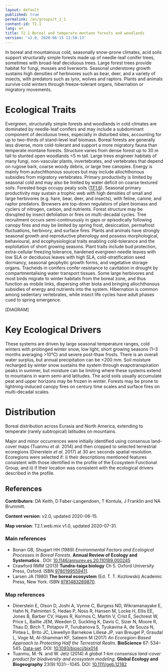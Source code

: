 ```yaml
---
layout: default
published: true
permalink: /en/groups/t_2_1
content-id: T2.1
lang: en
title: T2.1 Boreal and temperate montane forests and woodlands
version: 'v2.0, 2020-06-15 11:58:13'
---
```


In boreal and mountainous cold, seasonally snow-prone climates, acid soils support structurally simple forests made up of needle-leaf conifer trees, sometimes with broad-leaf deciduous trees. Large forest trees provide habitat for fungi, mosses and liverworts. Seasonal understorey growth sustains high densities of herbivores such as bear, deer, and a variety of insects, with predators such as lynx, wolves and raptors. Plants and animals survive cold winters through freeze-tolerant organs, hibernation or migratory movements.

# Ecological Traits
 
Evergreen, structurally simple forests and woodlands in cold climates are dominated by needle-leaf conifers and may include a subdominant component of deciduous trees, especially in disturbed sites, accounting for up to two-thirds of stand-level leaf biomass. Boreal forests are generally less diverse, more cold-tolerant and support a more migratory fauna than temperate montane forests. Structure varies from dense forest up to 30 m tall to stunted open woodlands <5 m tall. Large trees engineer habitats of many fungi, non-vascular plants, invertebrates, and vertebrates that depend on rugose bark, coarse woody debris, or large tree canopies. Energy is mainly from autochthonous sources but may include allochthonous subsidies from migratory vertebrates. Primary productivity is limited by seasonal cold and may also be limited by water deficit on coarse textured soils. Forested bogs occupy peaty soils ([TF1.6](/explore/groups/TF1.6)). Seasonal primary productivity may sustain a trophic web with high densities of small and large herbivores (e.g. hare, bear, deer, and insects), with feline, canine, and raptor predators. Browsers are top-down regulators of plant biomass and cyclers of nitrogen, carbon, and nutrients. Forest structure may be disrupted by insect defoliation or fires on multi-decadal cycles. Tree recruitment occurs semi-continuously in gaps or episodically following canopy fires and may be limited by spring frost, desiccation, permafrost fluctuations, herbivory, and surface fires. Plants and animals have strongly seasonal growth and reproductive phenology and possess morphological, behavioural, and ecophysiological traits enabling cold-tolerance and the exploitation of short growing seasons. Plant traits include bud protection, extra-cellular freezing tolerance, hardened evergreen needle leaves with low SLA or deciduous leaves with high SLA, cold-stratification seed dormancy, seasonal geophytic growth forms, and vegetative storage organs. Tracheids in conifers confer resistance to cavitation in drought by compartmentalising water transport tissues. Some large herbivores and most birds migrate to winter habitats from the boreal zone, and thus function as mobile links, dispersing other biota and bringing allochthonous subsidies of energy and nutrients into the system. Hibernation is common among sedentary vertebrates, while insect life cycles have adult phases cued to spring emergence.

[DIAGRAM]

# Key Ecological Drivers
 
These systems are driven by large seasonal temperature ranges, cold winters with prolonged winter snow, low light, short growing seasons (1–3 months averaging >10°C) and severe post-thaw frosts. There is an overall water surplus, but annual precipitation can be <200 mm. Soil moisture recharged by winter snow sustains the system through evapotranspiration peaks in summer, but moisture can be limiting where these systems extend to mountains in warm semi-arid latitudes. The acid soils usually accumulate peat and upper horizons may be frozen in winter. Forests may be prone to lightning-induced canopy fires on century time scales and surface fires on multi-decadal scales.
 
# Distribution
 
Boreal distribution across Eurasia and North America, extending to temperate (rarely subtropical) latitudes on mountains.

Major and minor occurrences were initially identified using consensus land-cover maps (Tuanmu _et al._ 2014) and then cropped to selected terrestrial ecoregions (Dinerstein _et al._ 2017) at 30 arc seconds spatial resolution. Ecoregions were selected if: i) their descriptions mentioned features consistent with those identified in the profile of the Ecosystem Functional Group; and ii) if their location was consistent with the ecological drivers described in the profile.

## References

**Contributors**: DA Keith, D Faber-Langendoen, T Kontula, J Franklin and NA Brummitt.

**Content version**: v2.0, updated 2020-06-15.

**Map version**: T2.1.web.mix v1.0, updated 2020-07-31.

### Main references
* Bonan GB, Shugart HH  (1989) *Environmental Factors and Ecological Processes in Boreal Forests*. **Annual Review of Ecology and Systematics** . DOI: [10.1146/annurev.es.20.110189.000245](http://doi.org/10.1146/annurev.es.20.110189.000245)
* Crawford RMM  (2013) **Tundra-taiga biology** Ch 5. Oxford University Press, Oxford. ISBN [9780199559411](https://global.oup.com/academic/product/tundra-taiga-biology-9780199559411).
* Larsen JA  (1980) **The boreal ecosystem** (Ed. T. T. Kozlowski) Academic Press, New York. ISBN [9781483269870](https://www.elsevier.com/books/the-boreal-ecosystem/larsen/978-0-12-436880-4).

### Map references
* Dinerstein E, Olson D, Joshi A, Vynne C, Burgess ND, Wikramanayake E, Hahn N, Palminteri S, Hedao P, Noss R, Hansen M, Locke H, Ellis EE, Jones B, Barber CV, Hayes R, Kormos C, Martin V, Crist E, Sechrest W, Price L, Baillie JEM, Weeden D, Suckling K, Davis C, Sizer N, Moore R, Thau D, Birch T, Potapov P, Turubanova S, Tyukavina A, de Souza N, Pintea L, Brito JC, Llewellyn Barnekow Lillesø JP, van Breugel P, Graudal L, Voge M, Al-Shammari KF, Saleem M  (2017) *An Ecoregion-Based Approach to Protecting Half the Terrestrial Realm*. **BioScience** 67: 534–545. [Data-set](https://ecoregions2017.appspot.com/). DOI: [10.1093/biosci/bix014](http://doi.org/10.1093/biosci/bix014)
* Tuanmu, M.-N. and W. Jetz (2014) *A global 1-km consensus land-cover product for biodiversity and ecosystem modeling*. **Global Ecology and Biogeography** 23(9):1031--1045. DOI: [10.1111/geb.12182](http://doi.org/10.1111/geb.12182)
